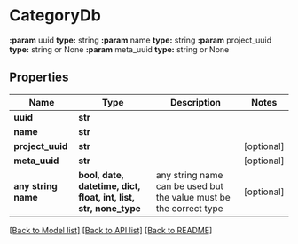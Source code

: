 # CategoryDb

**:param** uuid                                **type:** string **:param** name                                **type:** string **:param** project_uuid                        **type:** string or None  **:param** meta_uuid                           **type:** string or None

## Properties
Name | Type | Description | Notes
------------ | ------------- | ------------- | -------------
**uuid** | **str** |  | 
**name** | **str** |  | 
**project_uuid** | **str** |  | [optional] 
**meta_uuid** | **str** |  | [optional] 
**any string name** | **bool, date, datetime, dict, float, int, list, str, none_type** | any string name can be used but the value must be the correct type | [optional]

[[Back to Model list]](../README.md#documentation-for-models) [[Back to API list]](../README.md#documentation-for-api-endpoints) [[Back to README]](../README.md)


